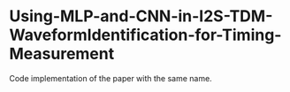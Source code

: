 # Using-MLP-and-CNN-in-I2S-TDM-WaveformIdentification-for-Timing-Measurement
Code implementation of the paper with the same name.
